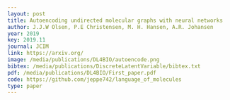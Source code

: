 ```yaml
--- 
layout: post
title: Autoencoding undirected molecular graphs with neural networks
author: J.J.W Olsen, P.E Christensen, M. H. Hansen, A.R. Johansen
year: 2019
key: 2019.11
journal: JCIM
link: https://arxiv.org/
image: /media/publications/DL4BIO/autoencode.png
bibtex: /media/publications/DiscreteLatentVariable/bibtex.txt
pdf: /media/publications/DL4BIO/First_paper.pdf
code: https://github.com/jeppe742/language_of_molecules
type: paper
---
```


